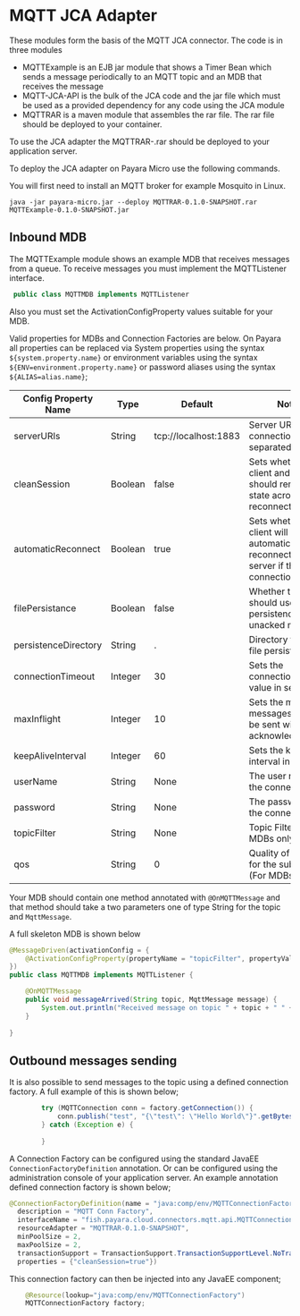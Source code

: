 # MQTT JCA Adapter

These modules form the basis of the MQTT JCA connector. The code is in three modules
* MQTTExample is an EJB jar module that shows a Timer Bean which sends a message periodically to an MQTT topic and an MDB that receives the message
* MQTT-JCA-API is the bulk of the JCA code and the jar file which must be used as a provided dependency for any code using the JCA module
* MQTTRAR is a maven module that assembles the rar file. The rar file should be deployed to your container.

To use the JCA adapter the MQTTRAR-<version>.rar should be deployed to your application server.

To deploy the JCA adapter on Payara Micro use the following commands.

You will first need to install an MQTT broker for example Mosquito in Linux.

```shell
java -jar payara-micro.jar --deploy MQTTRAR-0.1.0-SNAPSHOT.rar MQTTExample-0.1.0-SNAPSHOT.jar
```

## Inbound MDB
The MQTTExample module shows an example MDB that receives messages from a queue.
To receive messages you must implement the MQTTListener interface. 
```java
 public class MQTTMDB implements MQTTListener  
```

Also you must set the ActivationConfigProperty values suitable for your MDB. 

Valid properties for MDBs and Connection Factories are below. On Payara all properties can be replaced via System properties using the syntax `${system.property.name}` or environment variables using the syntax `${ENV=environment.property.name}` or password aliases using the syntax `${ALIAS=alias.name}`;

|Config Property Name | Type | Default | Notes
|---------------------|------|---------|------
|serverURIs | String | tcp://localhost:1883 | Server URIs for connection, separated by ,
|cleanSession | Boolean | false | Sets whether the client and server should remember state across reconnects 
|automaticReconnect | Boolean | true | Sets whether the client will automatically reconnect to the server if the connection is lost
|filePersistance | Boolean | false | Whether the client should use file persistence for unacked messages
|persistenceDirectory | String | . | Directory to use for file persistence
|connectionTimeout | Integer | 30 | Sets the connection timeout value in seconds
|maxInflight | Integer | 10 | Sets the maximum messages that can be sent without acknowledgements
|keepAliveInterval | Integer | 60 | Sets the keep alive interval in seconds
|userName | String | None | The user name for the connection. 
|password | String  | None | The password for the connection. 
|topicFilter| String | None | Topic Filter (For MDBs only)
|qos| String | 0 | Quality of Service for the subscription (For MDBs only)

Your MDB should contain one method annotated with `@OnMQTTMessage` and that method should take a two parameters one of type String for the topic and  `MqttMessage`. 

A full skeleton MDB is shown below
```java
@MessageDriven(activationConfig = {
    @ActivationConfigProperty(propertyName = "topicFilter", propertyValue = "test")    
})
public class MQTTMDB implements MQTTListener {

    @OnMQTTMessage
    public void messageArrived(String topic, MqttMessage message) {
        System.out.println("Received message on topic " + topic + " " + new String(message.getPayload()));
    }
    
}
```

## Outbound messages sending
It is also possible to send messages to the topic using a defined connection factory. 
A full example of this is shown below;
```java
        try (MQTTConnection conn = factory.getConnection()) {
            conn.publish("test", "{\"test\": \"Hello World\"}".getBytes(), 0, false);
        } catch (Exception e) {
            
        }
```

A Connection Factory can be configured using the standard JavaEE `ConnectionFactoryDefinition` annotation. Or can be configured using the administration console of your application server.
An example annotation defined connection factory is shown below;
```java
@ConnectionFactoryDefinition(name = "java:comp/env/MQTTConnectionFactory", 
  description = "MQTT Conn Factory", 
  interfaceName = "fish.payara.cloud.connectors.mqtt.api.MQTTConnectionFactory", 
  resourceAdapter = "MQTTRAR-0.1.0-SNAPSHOT", 
  minPoolSize = 2, 
  maxPoolSize = 2,
  transactionSupport = TransactionSupport.TransactionSupportLevel.NoTransaction,
  properties = {"cleanSession=true"})
```

This connection factory can then be injected into any JavaEE component;
```java
    @Resource(lookup="java:comp/env/MQTTConnectionFactory")
    MQTTConnectionFactory factory;
```
